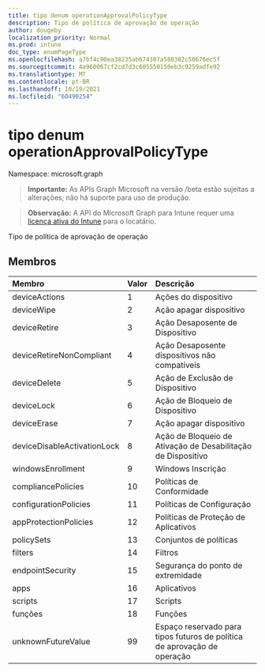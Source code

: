 ```yaml
---
title: tipo denum operationApprovalPolicyType
description: Tipo de política de aprovação de operação
author: dougeby
localization_priority: Normal
ms.prod: intune
doc_type: enumPageType
ms.openlocfilehash: a7bf4c90ea38235ab674307a580382c50676ec5f
ms.sourcegitcommit: 4a960067cf2cd7d3c605550150eb3c9259adfe92
ms.translationtype: MT
ms.contentlocale: pt-BR
ms.lasthandoff: 10/19/2021
ms.locfileid: "60490254"
---
```

# <a name="operationapprovalpolicytype-enum-type"></a>tipo denum operationApprovalPolicyType

Namespace: microsoft.graph

> **Importante:** As APIs Graph Microsoft na versão /beta estão sujeitas a alterações; não há suporte para uso de produção.

> **Observação:** A API do Microsoft Graph para Intune requer uma [licença ativa do Intune](https://go.microsoft.com/fwlink/?linkid=839381) para o locatário.

Tipo de política de aprovação de operação

## <a name="members"></a>Membros
|Membro|Valor|Descrição|
|:---|:---|:---|
|deviceActions|1|Ações do dispositivo|
|deviceWipe|2|Ação apagar dispositivo|
|deviceRetire|3|Ação Desaposente de Dispositivo|
|deviceRetireNonCompliant|4 |Ação Desaposente dispositivos não compatíveis|
|deviceDelete|5|Ação de Exclusão de Dispositivo|
|deviceLock|6 |Ação de Bloqueio de Dispositivo|
|deviceErase|7 |Ação apagar dispositivo|
|deviceDisableActivationLock|8 |Ação de Bloqueio de Ativação de Desabilitação de Dispositivo|
|windowsEnrollment|9 |Windows Inscrição|
|compliancePolicies|10 |Políticas de Conformidade|
|configurationPolicies|11|Políticas de Configuração|
|appProtectionPolicies|12 |Políticas de Proteção de Aplicativos|
|policySets|13|Conjuntos de políticas|
|filters|14 |Filtros|
|endpointSecurity|15 |Segurança do ponto de extremidade|
|apps|16|Aplicativos|
|scripts|17 |Scripts|
|funções|18 |Funções|
|unknownFutureValue|99|Espaço reservado para tipos futuros de política de aprovação de operação|




